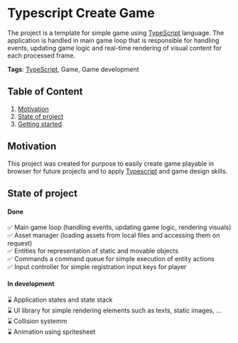 # Typescript Create Game
The project is a template for simple game using [TypeScript](https://www.typescriptlang.org/) language. The application is handled in main game loop that is responsible for handling events, updating game logic and real-time rendering of visual content for each processed frame.

**Tags**: [TypeScript](https://www.typescriptlang.org/), Game, Game development

## Table of Content
1. [Motivation](#motivation)
2. [State of project](#state-of-project)
3. [Getting started](#gettings-started)

## Motivation
This project was created for purpose to easily create game playable in browser for future projects and to apply [Typescript](https://www.typescriptlang.org/) and game design skills.

## State of project
#### Done
✅ Main game loop (handling events, updating game logic, rendering visuals)<br />
✅ Asset manager (loading assets from local files and accessing them on request)<br />
✅ Entities for representation of static and movable objects<br />
✅ Commands a command queue for simple execution of entity actions<br />
✅ Input controller for simple registration input keys for player<br />

#### In development
⌛ Application states and state stack<br />
⌛ UI library for simple rendering elements such as texts, static images, ...<br />
⌛ Collision systemm<br />
⌛ Animation using spritesheet<br />
